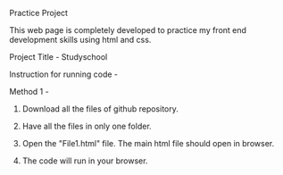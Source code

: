 

Practice Project

This web page is completely developed to practice my front end development skills using html and css.

Project Title - Studyschool

Instruction for running code -

Method 1 -

1. Download all the files of github repository.

2. Have all the files in only one folder.

3. Open the "File1.html" file. The main html file should open in browser.

4. The code will run in your browser.
